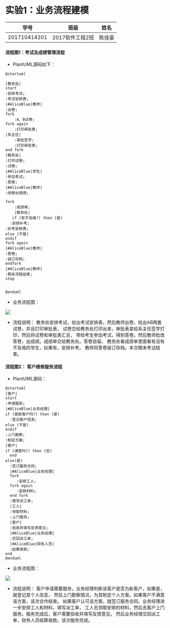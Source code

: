 # 实验1：业务流程建模
学号|班级|姓名
:-------:|:-------:|:-------:|
201710414201|2017软件工程2班|陈佳豪|
#### 流程图1：考试及成绩管理流程

- PlantUML源码如下：
```puml
@startuml

|教务处|
start
:安排考试;
:考试安排表;
|#AliceBlue|教师|
:出卷;
fork
    :A、B试卷;
fork again
    :打印审批表;
|系主任|
    :审批签字;
    :打印审批表;
end fork
|教务处|
:打印试卷;
:试卷;
|#AliceBlue|学生|
:参加考试;
:答卷;
|#AliceBlue|教师|
:阅卷出成绩;

fork
    :成绩单;
    |教务处|
   if (有不及格?) then (是)
  :安排补考;
:补考安排表;
else (不是)
endif
fork again
|#AliceBlue|教师|
:答卷;
:装订存档;
endfork
|#AliceBlue|教师|
:期末流程结束;
stop


@enduml
```


- 业务流程图：


![](p1.png)


- 流程说明：
教务处安排考试，给出考试安排表，然后教师出卷，给出AB两套试卷，并且打印审批表，
试卷交给教务处打印出来，审批表拿给系主任签字打印，然后将试卷和审批表汇总，
带给考生参加考试，得到答卷。然后教师批改答卷，出成绩。成绩单交给教务处。答卷自留。
教务处看成绩单里面看有没有不及格的学生，如果有，安排补考。
教师将答卷装订存档。本次期末考试结束。




#### 流程图2： 客户维修服务流程

- PlantUML源码：
```puml
@startuml
|客户|
start
:申请服务;
|#AliceBlue|业务经理|
if (是新客户吗?) then (是)
  :登记客户信息;
else (不是)
endif
:上门勘察;
:制定方案;
|客户|
if (满意吗?) then (否)
  end
else(是)
  :签订服务合同;
  |#AliceBlue|业务经理|
  fork
     :安排工人;
  fork again
     :安排材料;
  end fork
  :填写派工单;
  |工人|
  :领取材料;
  :上门服务;
  |客户|
  :验收并填写反馈意见;
  |#AliceBlue|业务经理|
  :交回派工单;
  |#AliceBlue|财务人员|
  :结算收款;
end
@enduml
```


- 业务流程图：


![](p2.png)


- 流程说明：
客户申请需要服务，业务经理判断该客户是否为新客户，如果是，就登记其个人信息，
然后上门勘察情况，为其制定个人方案。如果客户不满意该方案，该次合作结束。
如果客户认可该方案，就签订服务合同。业务经理进一步安排工人和材料，填写派工单，
工人去领取安排的材料，然后去客户上门服务。服务完成后，客户需要验收并填写反馈意见，
然后业务经理交回派工单，财务人员结算收款。该次服务完成。


